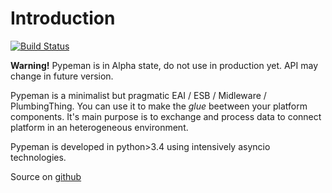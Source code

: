 # Introduction

[![Build Status](https://travis-ci.org/mhcomm/pypeman.svg?branch=master)](https://travis-ci.org/mhcomm/pypeman)

**Warning!** Pypeman is in Alpha state, do not use in production yet.
API may change in future version.

Pypeman is a minimalist but pragmatic EAI / ESB / Midleware / PlumbingThing.
You can use it to make the *glue* beetween your platform components.
It's main purpose is to exchange and process data to connect platform in an heterogeneous environment.

Pypeman is developed in python>3.4 using intensively asyncio technologies.


Source on [github](https://github.com/mhcomm/pypeman`)

